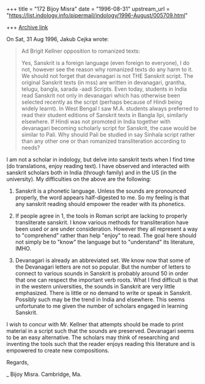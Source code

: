 +++
title = "172 Bijoy Misra"
date = "1996-08-31"
upstream_url = "https://list.indology.info/pipermail/indology/1996-August/005709.html"

+++
[Archive link](https://list.indology.info/pipermail/indology/1996-August/005709.html)



On Sat, 31 Aug 1996, Jakub Cejka wrote:

> Ad Brigit Kellner opposition to romanized texts: 
> 
> Yes, Sanskrit is a foreign language (even foreign to everyone), I do not, 
> however see the reason why romanized texts do any harm to it. We should 
> not forget that devanagari is not THE Sanskrit script. The original 
> Sanskrit texts (in mss) are written in devanagari, grantha, telugu, 
> bangla, sarada -aadi Scripts. Even today, students in India read Sanskrit 
> not only in devanagari which has otherwise been selected recently as the 
> script (perhaps because of Hindi being widely learnt). In West Bengal I 
> saw M.A. students always preferred to read their student editions of 
> Sanskrit texts in Bangla lipi, similarly elsewhere. If Hindi was not 
> promoted in India together with devanagari becoming scholarly script for 
> Sanskrit, the case would be similar to Pali. Why should Pali be studied 
> in say Sinhala script rather than any other one or than romanized 
> transliteration according to needs? 

I am not a scholar in indology, but delve into sanskrit texts when 
I find time (do translations, enjoy reading text).  I have observed 
and interacted with sanskrit scholars both in India (through family) 
and in the US (in the university).  My difficulties on the above are 
the following:

1.  Sanskrit is a phonetic language.  Unless the sounds are pronounced
    properly, the word appears half-digested to me.  So my feeling is
    that any sanskrit reading should empower the reader with its phonetics.

2.  If people agree in 1, the tools in Roman script are lacking to
    properly transliterate sanskrit.  I know various methods for
    transliteration have been used or are under consideration.  However
    they all represent a way to "comprehend" rather than help "enjoy" to
    read.  The goal here should not simply be to "know" the language
    but to "understand" its literature, IMHO.

3.  Devanagari is already an abbreviated set.  We know now that some of 
    the Devanagari letters are not so popular.  But the number of letters 
    to connect to various sounds in Sanskrit is probably around 50 in
    order that one can respect the important verb roots.  What I find 
    difficult is that in the western universities, the sounds in Sanskrit
    are very little emphasized.  There is little or no demand to write or
    speak in Sanskrit.  Possibly such may be the trend in India and
    elsewhere.  This seems unfortunate to me given the number of scholars
    engaged in learning Sanskrit.

I wish to concur with Mr. Kellner that attempts should be made to print
material in a script such that the sounds are preserved.  Devanagari seems
to be an easy alternative.  The scholars may think of researching and
inventing the tools such that the reader enjoys reading this literature
and is empowered to create new compositions.

Regards,

_ Bijoy Misra.
  Cambridge, Ma.





